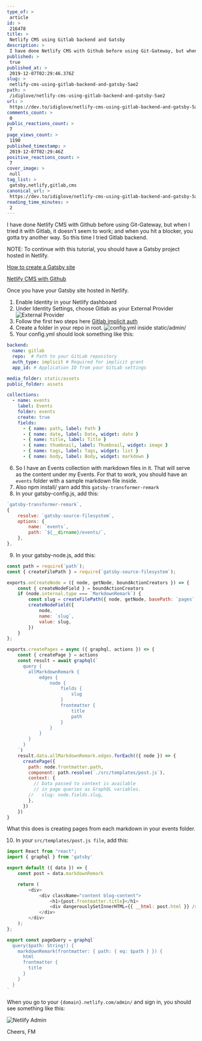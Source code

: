 ```yaml
---
type_of: > 
 article
id: > 
 216478
title: > 
 Netlify CMS using Gitlab backend and Gatsby
description: > 
 I have done Netlify CMS with Github before using Git-Gateway, but when I tried it with Gitlab, it doe...
published: > 
 true
published_at: > 
 2019-12-07T02:29:46.376Z
slug: > 
 netlify-cms-using-gitlab-backend-and-gatsby-5ae2
path: > 
 /idiglove/netlify-cms-using-gitlab-backend-and-gatsby-5ae2
url: > 
 https://dev.to/idiglove/netlify-cms-using-gitlab-backend-and-gatsby-5ae2
comments_count: > 
 0
public_reactions_count: > 
 7
page_views_count: > 
 1190
published_timestamp: > 
 2019-12-07T02:29:46Z
positive_reactions_count: > 
 7
cover_image: > 
 null
tag_list: > 
 gatsby,netlify,gitlab,cms
canonical_url: > 
 https://dev.to/idiglove/netlify-cms-using-gitlab-backend-and-gatsby-5ae2
reading_time_minutes: > 
 2
---
```

I have done Netlify CMS with Github before using Git-Gateway, but when I tried it with Gitlab, it doesn't seem to work; and when you hit a blocker, you gotta try another way. So this time I tried Gitlab backend. 

NOTE: To continue with this tutorial, you should have a Gatsby project hosted in Netlify. 

[How to create a Gatsby site](https://faithmorante.netlify.com/blog/how-i-created-my-website-without-spending-a-dime)

[Netlify CMS with Github](https://faithmorante.netlify.com/blog/how-to-create-free-cms-with-netlify-cms-and-gatsby)

Once you have your Gatsby site hosted in Netlify. 

1) Enable Identity in your Netlify dashboard
2) Under Identity Settings, choose Gitlab as your External Provider
![External Provider](https://res.cloudinary.com/dqsru56x5/image/upload/v1575684745/external_provide_onbgib.png)
3) Follow the first two steps here 
[Gitlab implicit auth](https://www.netlifycms.org/docs/authentication-backends/#client-side-implicit-grant-gitlab)
4) Create a folder in your repo in root. 
![config.yml inside static/admin/](https://res.cloudinary.com/dqsru56x5/image/upload/v1575684906/static_admin_punthi.png)
5) Your config.yml should look something like this: 
```yml
backend:
  name: gitlab
  repo:  # Path to your GitLab repository
  auth_type: implicit # Required for implicit grant
  app_id: # Application ID from your GitLab settings

media_folder: static/assets
public_folder: assets

collections:
  - name: events
    label: Events
    folder: events
    create: true
    fields:
      - { name: path, label: Path }
      - { name: date, label: Date, widget: date }
      - { name: title, label: Title }
      - { name: thumbnail, label: Thumbnail, widget: image }
      - { name: tags, label: Tags, widget: list }
      - { name: body, label: Body, widget: markdown }
```
6) So I have an Events collection with markdown files in it. That will serve as the content under my Events. For that to work, you should have an `events` folder with a sample markdown file inside. 
7) Also npm install/ yarn add this `gatsby-transformer-remark`
8) In your gatsby-config.js, add this:
```javascript
`gatsby-transformer-remark`,
{
    resolve: `gatsby-source-filesystem`,
    options: {
        name: `events`,
        path: `${__dirname}/events/`,
    },
},
```
9) In your gatsby-node.js, add this:
```javascript
const path = require(`path`);
const { createFilePath } = require(`gatsby-source-filesystem`);

exports.onCreateNode = ({ node, getNode, boundActionCreators }) => {
    const { createNodeField } = boundActionCreators
    if (node.internal.type === `MarkdownRemark`) {
        const slug = createFilePath({ node, getNode, basePath: `pages` })
        createNodeField({
            node,
            name: `slug`,
            value: slug,
        })
    }
};

exports.createPages = async ({ graphql, actions }) => {
    const { createPage } = actions
    const result = await graphql(`
      query {
        allMarkdownRemark {
            edges {
                node {
                    fields {
                        slug
                    }
                    frontmatter {
                        title
                        path
                    }
                }
            }
        }
      }
    `)
    result.data.allMarkdownRemark.edges.forEach(({ node }) => {
      createPage({
        path: node.frontmatter.path,
        component: path.resolve(`./src/templates/post.js`),
        context: {
          // Data passed to context is available
          // in page queries as GraphQL variables.
        //   slug: node.fields.slug,
        },
      })
    })
}
```

What this does is creating pages from each markdown in your events folder.

10) In your `src/templates/post.js file`, add this:
```javascript
import React from "react";
import { graphql } from 'gatsby'

export default ({ data }) => {
    const post = data.markdownRemark

    return (
        <div>
            <div className="content blog-content">
                <h1>{post.frontmatter.title}</h1>
                <div dangerouslySetInnerHTML={{ __html: post.html }} />
            </div>
        </div>
    );
};

export const pageQuery = graphql`
  query($path: String!) {
    markdownRemark(frontmatter: { path: { eq: $path } }) {
      html
      frontmatter {
        title
      }
    }
  }
`
```

When you go to your `{domain}.netlify.com/admin/` and sign in, you should see something like this:

![Netlify Admin](https://res.cloudinary.com/dqsru56x5/image/upload/v1575685735/events_issbne.png)

Cheers,
FM
